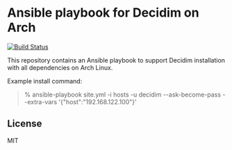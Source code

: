 # Ansible playbook for Decidim on Arch

[![Build Status](https://travis-ci.org/geerlingguy/ansible-for-devops.svg?branch=master)](https://travis-ci.org/geerlingguy/ansible-for-devops)

This repository contains an Ansible playbook to support Decidim installation with all dependencies on Arch Linux.

Example install command:

> % ansible-playbook site.yml -i hosts -u decidim --ask-become-pass --extra-vars '{"host":"192.168.122.100"}'


## License

MIT
